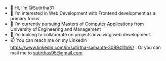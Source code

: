 - 👋 Hi, I’m @Sutirtha31
- 👀 I’m interested in Web Development with Frontend development as a primary focus
- 🌱 I’m currently pursuing Masters of Computer Applications from University of Engineering and Management
- 💞️ I’m looking to collaborate on projects involving web development.
- 📫 You can reach me on my Linkedin https://www.linkedin.com/in/sutirtha-samanta-3089411b9// . Or you can mail me to sutirthas95@gmail.com


<!---
Sutirtha31/Sutirtha31 is a ✨ special ✨ repository because its `README.md` (this file) appears on your GitHub profile.
You can click the Preview link to take a look at your changes.
--->
